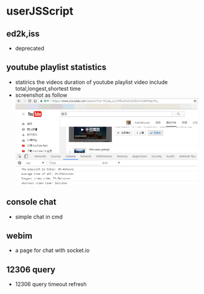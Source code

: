 # userJSScript
## ed2k,iss
- deprecated
## youtube playlist statistics
- statirics the videos duration of youtube playlist video include total,longest,shortest time
- screenshot as follow
![screenshot](img/youtube-statistics.png)
## console chat
- simple chat in cmd
## webim
- a page for chat with socket.io
## 12306 query
- 12306 query timeout refresh

